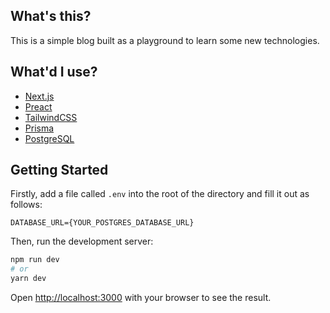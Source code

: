 ## What's this?

This is a simple blog built as a playground to learn some new technologies.

## What'd I use?

- [Next.js](https://nextjs.org/)
- [Preact](https://preactjs.com/)
- [TailwindCSS](https://tailwindcss.com/)
- [Prisma](https://www.prisma.io/)
- [PostgreSQL](https://www.postgresql.org/)

## Getting Started

Firstly, add a file called `.env` into the root of the directory and fill it out as follows:

```
DATABASE_URL={YOUR_POSTGRES_DATABASE_URL}
```

Then, run the development server:

```bash
npm run dev
# or
yarn dev
```

Open [http://localhost:3000](http://localhost:3000) with your browser to see the result.
